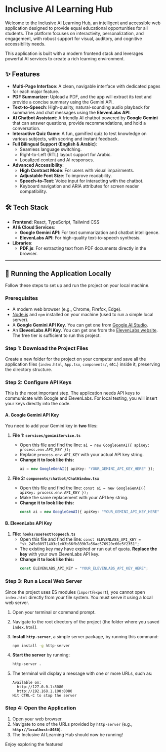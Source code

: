 
# Inclusive AI Learning Hub

Welcome to the Inclusive AI Learning Hub, an intelligent and accessible web application designed to provide equal educational opportunities for all students. The platform focuses on interactivity, personalization, and engagement, with robust support for visual, auditory, and cognitive accessibility needs.

This application is built with a modern frontend stack and leverages powerful AI services to create a rich learning environment.

## ✨ Features

*   **Multi-Page Interface**: A clean, navigable interface with dedicated pages for each major feature.
*   **PDF Summarizer**: Upload a PDF, and the app will extract its text and provide a concise summary using the Gemini API.
*   **Text-to-Speech**: High-quality, natural-sounding audio playback for summaries and chat messages using the **ElevenLabs API**.
*   **AI Chatbot Assistant**: A friendly AI chatbot powered by **Google Gemini** that can answer questions, provide recommendations, and hold a conversation.
*   **Interactive Quiz Game**: A fun, gamified quiz to test knowledge on various subjects, with scoring and instant feedback.
*   **Full Bilingual Support (English & Arabic)**:
    *   Seamless language switching.
    *   Right-to-Left (RTL) layout support for Arabic.
    *   Localized content and AI responses.
*   **Advanced Accessibility**:
    *   **High Contrast Mode**: For users with visual impairments.
    *   **Adjustable Font Size**: To improve readability.
    *   **Speech-to-Text**: Voice input for interacting with the chatbot.
    *   Keyboard navigation and ARIA attributes for screen reader compatibility.

## 🛠️ Tech Stack

*   **Frontend**: React, TypeScript, Tailwind CSS
*   **AI & Cloud Services**:
    *   **Google Gemini API**: For text summarization and chatbot intelligence.
    *   **ElevenLabs API**: For high-quality text-to-speech synthesis.
*   **Libraries**:
    *   **PDF.js**: For extracting text from PDF documents directly in the browser.

---

## 🚀 Running the Application Locally

Follow these steps to set up and run the project on your local machine.

### Prerequisites

*   A modern web browser (e.g., Chrome, Firefox, Edge).
*   [Node.js](https://nodejs.org/) and `npm` installed on your machine (used to run a simple local server).
*   A **Google Gemini API Key**. You can get one from [Google AI Studio](https://aistudio.google.com/app/apikey).
*   An **ElevenLabs API Key**. You can get one from the [ElevenLabs website](https://elevenlabs.io/). The free tier is sufficient to run this project.

### Step 1: Download the Project Files

Create a new folder for the project on your computer and save all the application files (`index.html`, `App.tsx`, `components/`, etc.) inside it, preserving the directory structure.

### Step 2: Configure API Keys

This is the most important step. The application needs API keys to communicate with Google and ElevenLabs. For local testing, you will insert your keys directly into the code.

#### **A. Google Gemini API Key**

You need to add your Gemini key in **two** files:

1.  **File 1: `services/geminiService.ts`**
    *   Open this file and find the line: `ai = new GoogleGenAI({ apiKey: process.env.API_KEY });`
    *   Replace `process.env.API_KEY` with your actual API key string.
    *   **Change it to look like this:**
        ```typescript
        ai = new GoogleGenAI({ apiKey: "YOUR_GEMINI_API_KEY_HERE" });
        ```

2.  **File 2: `components/chatbot/ChatWindow.tsx`**
    *   Open this file and find the line: `const ai = new GoogleGenAI({ apiKey: process.env.API_KEY });`
    *   Make the same replacement with your API key string.
    *   **Change it to look like this:**
         ```typescript
        const ai = new GoogleGenAI({ apiKey: "YOUR_GEMINI_API_KEY_HERE" });
        ```

#### **B. ElevenLabs API Key**

1.  **File: `hooks/useTextToSpeech.ts`**
    *   Open this file and find the line: `const ELEVENLABS_API_KEY = "sk_245e80971403c1e03b66fb839b7a56ac576920c60e5f2351";`
    *   The existing key may have expired or run out of quota. **Replace the key** with your own ElevenLabs API key.
    *   **Change it to look like this:**
        ```typescript
        const ELEVENLABS_API_KEY = "YOUR_ELEVENLABS_API_KEY_HERE";
        ```

### Step 3: Run a Local Web Server

Since the project uses ES modules (`import`/`export`), you cannot open `index.html` directly from your file system. You must serve it using a local web server.

1.  Open your terminal or command prompt.
2.  Navigate to the root directory of the project (the folder where you saved `index.html`).
3.  **Install `http-server`**, a simple server package, by running this command:
    ```bash
    npm install -g http-server
    ```
4.  **Start the server** by running:
    ```bash
    http-server .
    ```

5.  The terminal will display a message with one or more URLs, such as:
    ```
    Available on:
      http://127.0.0.1:8080
      http://192.168.1.100:8080
    Hit CTRL-C to stop the server
    ```

### Step 4: Open the Application

1.  Open your web browser.
2.  Navigate to one of the URLs provided by `http-server` (e.g., **`http://localhost:8080`**).
3.  The Inclusive AI Learning Hub should now be running!

Enjoy exploring the features!
